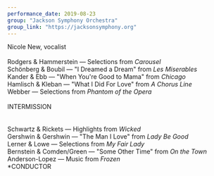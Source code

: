 ```yaml
---
performance_date: 2019-08-23
group: "Jackson Symphony Orchestra"
group_link: "https://jacksonsymphony.org"
---
```

Nicole New, vocalist<br/>
<br/>
Rodgers & Hammerstein — Selections from _Carousel_<br/>
Schönberg & Boubil — "I Dreamed a Dream" from _Les Miserables_<br/>
Kander & Ebb — "When You're Good to Mama" from _Chicago_<br/>
Hamlisch & Kleban — "What I Did For Love" from _A Chorus Line_<br/>
Webber — Selections from _Phantom of the Opera_<br/>
<br/>
INTERMISSION<br/>
<br/>	
Schwartz & Rickets — Highlights from _Wicked_<br/>
Gershwin & Gershwin — "The Man I Love" from _Lady Be Good_<br/>
Lerner & Lowe — Selections from _My Fair Lady_<br/>
Bernstein & Comden/Green — "Some Other Time" from _On the Town_<br/>
Anderson-Lopez — Music from _Frozen_<br/>
*CONDUCTOR
